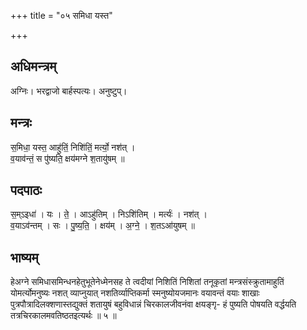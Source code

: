 +++
title = "०५ समिधा यस्त"

+++
## अधिमन्त्रम्
अग्निः। भरद्वाजो बार्हस्पत्यः। अनुष्टुप्।

## मन्त्रः
स॒मिधा॒ यस्त॒ आहु॑तिं॒ निशि॑तिं॒ मर्त्यो॒ नश॑त् ।  
व॒याव॑न्तं॒ स पु॑ष्यति॒ क्षय॑मग्ने श॒तायु॑षम् ॥

## पदपाठः
स॒म्ऽइधा॑ । यः । ते॒ । आऽहु॑तिम् । निऽशि॑तिम् । मर्त्यः॑ । नश॑त् ।  
व॒याऽव॑न्तम् । सः । पु॒ष्य॒ति॒ । क्षय॑म् । अ॒ग्ने॒ । श॒तऽआ॑युषम् ॥

## भाष्यम्
हेअग्ने समिधासमिन्धनहेतुभूतेनेध्मेनसह ते त्वदीयां निशितिं निशितां तनूकृतां मन्त्रसंस्क्रुतामाहुतिं योमर्त्योमनुष्यः नशत् व्याप्नुयात् नशतिर्व्याप्तिकर्मा स्मनुष्योयजमानः वयावन्तं वयाः शाखाः पुत्रपौत्रादिलक्शणास्तद्युक्तं शतायुषं बहुविधान्नं चिरकालजीवनंवा क्षयङ्गृ- हं पुष्यति पोषयति वर्द्धयति तत्रचिरकालमवतिष्ठतइत्यर्थः ॥ ५ ॥